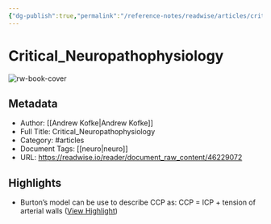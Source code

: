 ```yaml
---
{"dg-publish":true,"permalink":"/reference-notes/readwise/articles/critical-neuropathophysiology/"}
---
```


# Critical_Neuropathophysiology

![rw-book-cover](https://readwise-assets.s3.amazonaws.com/static/images/article3.5c705a01b476.png)

## Metadata
- Author: [[Andrew Kofke\|Andrew Kofke]]
- Full Title: Critical_Neuropathophysiology
- Category: #articles
- Document Tags: [[neuro\|neuro]] 
- URL: https://readwise.io/reader/document_raw_content/46229072

## Highlights
- Burton’s model can be use to describe CCP as: CCP = ICP + tension of arterial walls ([View Highlight](https://read.readwise.io/read/01gxzbtqd5ef6hxrjme1frf71p))
